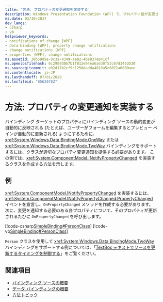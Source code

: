 ```yaml
---
title: '方法: プロパティの変更通知を実装する'
description: Windows Presentation Foundation (WPF) で、プロパティ値が変更されたときにプロパティがバインディング ソースに自動的に通知できるようにします。
ms.date: 03/30/2017
dev_langs:
- csharp
- vb
helpviewer_keywords:
- notifications of change [WPF]
- data binding [WPF], property change notifications
- change notifications [WPF]
- properties [WPF], change notifications
ms.assetid: 30b59d9e-8c3a-4349-aa82-4be837e841cf
ms.openlocfilehash: 6c298930b7b1f812e94ea6add8f53c67d3453530
ms.sourcegitcommit: e02d17b2cf9c1258dadda4810a5e6072a0089aee
ms.contentlocale: ja-JP
ms.lasthandoff: 07/01/2020
ms.locfileid: "85620782"
---
```

# <a name="how-to-implement-property-change-notification"></a>方法: プロパティの変更通知を実装する
バインディング ターゲットのプロパティにバインディング ソースの動的変更が自動的に反映される (たとえば、ユーザーがフォームを編集するとプレビュー ペインが自動的に更新される) ようにするために、<xref:System.Windows.Data.BindingMode.OneWay> または <xref:System.Windows.Data.BindingMode.TwoWay> バインディングをサポートするには、クラスが適切なプロパティ変更通知を提供する必要があります。 この例では、<xref:System.ComponentModel.INotifyPropertyChanged> を実装するクラスを作成する方法を示します。  
  
## <a name="example"></a>例  
 <xref:System.ComponentModel.INotifyPropertyChanged> を実装するには、<xref:System.ComponentModel.INotifyPropertyChanged.PropertyChanged> イベントを宣言し、`OnPropertyChanged` メソッドを作成する必要があります。 次に、変更を通知する必要のある各プロパティについて、そのプロパティが更新されるたびに `OnPropertyChanged` を呼び出します。  
  
 [!code-csharp[SimpleBinding#PersonClass](~/samples/snippets/csharp/VS_Snippets_Wpf/SimpleBinding/CSharp/Person.cs#personclass)]
 [!code-vb[SimpleBinding#PersonClass](~/samples/snippets/visualbasic/VS_Snippets_Wpf/SimpleBinding/VisualBasic/Person.vb#personclass)]  
  
 `Person` クラスを使用して <xref:System.Windows.Data.BindingMode.TwoWay> バインディングをサポートする例については、「[TextBox テキストでソースを更新するタイミングを制御する](how-to-control-when-the-textbox-text-updates-the-source.md)」をご覧ください。  
  
## <a name="see-also"></a>関連項目

- [バインディング ソースの概要](binding-sources-overview.md)
- [データ バインディングの概要](../../../desktop-wpf/data/data-binding-overview.md)
- [方法トピック](data-binding-how-to-topics.md)
